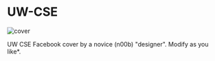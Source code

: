 UW-CSE
======

![cover](https://raw.github.com/thekarangoel/UW-CSE/master/uwcse.png)

UW CSE Facebook cover by a novice (n00b) "designer". Modify as you like*.
